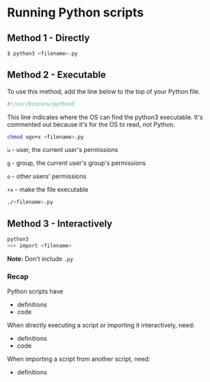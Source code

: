 # Running Python scripts

## Method 1 - Directly
```bash
$ python3 <filename>.py
```

## Method 2 - Executable
To use this method, add the line below to the top of your Python file.
```python
#!/usr/bin/env/python3
```
This line indicates where the OS can find the python3 executable. It's commented out because it's for the OS to read, not Python.

```bash
chmod ugo+x <filename>.py
```
```u``` - user, the current user's permissions

```g``` - group, the current user's group's permissions

```o``` - other users' permissions

```+x``` - make the file executable

```bash
./<filename>.py
```

## Method 3 - Interactively
```bash
python3
>>> import <filename>
```
**Note:** Don't include ```.py```

### Recap
Python scripts have
- definitions
- code

When directly executing a script or importing it interactively, need:
- definitions
- code

When importing a script from another script, need:
- definitions
